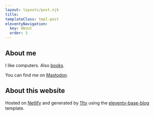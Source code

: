 ```yaml
---
layout: layouts/post.njk
title:
templateClass: tmpl-post
eleventyNavigation:
  key: About
  order: 3
---
```


## About me

I like computers. Also [books](https://tachy.org/tags/books).

You can find me on [Mastodon](https://fosstodon.org/@PizzaMyHeart).
<br>
## About this website

Hosted on [Netlify](https://www.netlify.com/) and generated by [11ty](https://www.11ty.dev/) using the [eleventy-base-blog](https://github.com/11ty/eleventy-base-blog) template.
